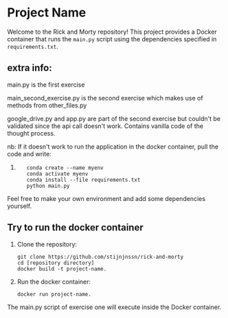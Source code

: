 # Project Name

Welcome to the Rick and Morty repository! This project provides a Docker container that runs the `main.py` script using the dependencies specified in `requirements.txt`.

## extra info:
main.py is the first exercise

main_second_exercise.py is the second exercise which makes use of methods from other_files.py

google_drive.py and app.py are part of the second exercise but couldn't be validated since the api call doesn't work. Contains vanilla code of the thought process.

nb: If it doesn't work to run the application in the docker container, pull the code and write:
1. ```shell
      conda create --name myenv
      conda activate myenv
      conda install --file requirements.txt
      python main.py
Feel free to make your own environment and add some dependencies yourself. 

## Try to run the docker container

1. Clone the repository:
   ```shell
   git clone https://github.com/stijnjnssn/rick-and-morty
   cd [repository directory]
   docker build -t project-name.
2. Run the docker container:
   ```shell
   docker run project-name.
   
The main.py script of exercise one will execute inside the Docker container.


   
